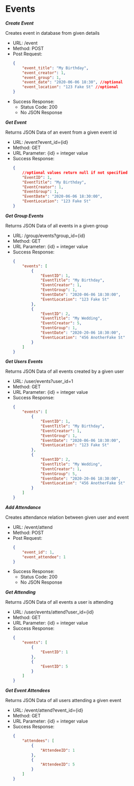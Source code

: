 # Events

***Create Event***

Creates event in database from given details
* URL: /event
* Method: POST
* Post Request:
    ```json
    {
        "event_title": "My Birthday",
        "event_creator": 1,
        "event_group": 1,
        "event_date": "2020-06-06 18:30", //optional
        "event_location": "123 Fake St" //optional
    }
    ```
* Success Response:
    * Status Code: 200
    * No JSON Response

***Get Event***

Returns JSON Data of an event from a given event id
* URL: /event?event_id={id}
* Method: GET
* URL Parameter: {id} = integer value
* Success Response:
    ```json
    {
        //optional values return null if not specified
        "EventID": 1,
        "EventTitle": "My Birthday",
        "EventCreator": 1,
        "EventGroup": 1,
        "EventDate": "2020-06-06 18:30:00",
        "EventLocation": "123 Fake St"
    }
    ```

***Get Group Events***

Returns JSON Data of all events in a given group
* URL: /group/events?group_id={id}
* Method: GET
* URL Parameter: {id} = integer value
* Success Response:
    ```json
    {
        "events": [
            {
                "EventID": 1,
                "EventTitle": "My Birthday",
                "EventCreator": 1,
                "EventGroup": 1,
                "EventDate": "2020-06-06 18:30:00",
                "EventLocation": "123 Fake St"
            },
            {
                "EventID": 2,
                "EventTitle": "My Wedding",
                "EventCreator": 5,
                "EventGroup": 1,
                "EventDate": "2020-20-06 18:30:00",
                "EventLocation": "456 AnotherFake St"
            }
        ]
    }
    ```

***Get Users Events***

Returns JSON Data of all events created by a given user
* URL: /user/events?user_id=1
* Method: GET
* URL Parameter: {id} = integer value
* Success Response:
    ```json
    {
        "events": [
            {
                "EventID": 1,
                "EventTitle": "My Birthday",
                "EventCreator": 1,
                "EventGroup": 1,
                "EventDate": "2020-06-06 18:30:00",
                "EventLocation": "123 Fake St"
            },
            {
                "EventID": 2,
                "EventTitle": "My Wedding",
                "EventCreator": 1,
                "EventGroup": 5,
                "EventDate": "2020-20-06 18:30:00",
                "EventLocation": "456 AnotherFake St"
            }
        ]
    }
    ```

***Add Attendance***

Creates attendance relation between given user and event
* URL: /event/attend
* Method: POST
* Post Request:
    ```json
    {
        "event_id": 1,
        "event_attendee": 1
    }
    ```
* Success Response:
    * Status Code: 200
    * No JSON Response

***Get Attending***

Returns JSON Data of all events a user is attending
* URL: /user/events/attend?user_id={id}
* Method: GET
* URL Parameter: {id} = integer value
* Success Response:
    ```json
    {
        "events": [
            {
                "EventID": 1
            },
            {
                "EventID": 5
            }
        ]
    }
    ```

***Get Event Attendees***

Returns JSON Data of all users attending a given event
* URL: /event/attend?event_id={id}
* Method: GET
* URL Parameter: {id} = integer value
* Success Response:
    ```json
    {
        "attendees": [
            {
                "AttendeeID": 1
            },
            {
                "AttendeeID": 5
            }
        ]
    }
    ```